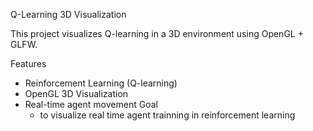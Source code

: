  Q-Learning 3D Visualization 

This project visualizes Q-learning in a 3D environment using OpenGL + GLFW.

 Features
- Reinforcement Learning (Q-learning)
- OpenGL 3D Visualization
- Real-time agent movement
  Goal
  - to visualize real time agent trainning in reinforcement learning
  

